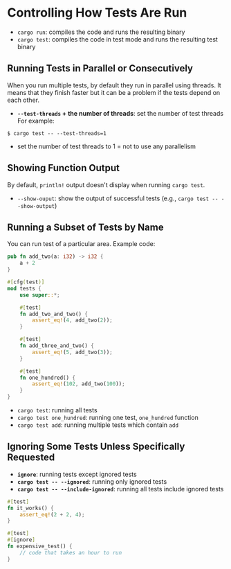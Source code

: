 # Controlling How Tests Are Run
- `cargo run`: compiles the code and runs the resulting binary
- `cargo test`: compiles the code in test mode and runs the resulting test binary

## Running Tests in Parallel or Consecutively
When you run multiple tests, by default they run in parallel using threads.
It means that they finish faster but it can be a problem if the tests depend on each other.

- **`--test-threads` + the number of threads**: set the number of test threads
For example: 
```shell
$ cargo test -- --test-threads=1
```
- set the number of test threads to 1 = not to use any parallelism

## Showing Function Output
By default, `println!` output doesn't display when running `cargo test`.
- `--show-ouput`: show the output of successful tests (e.g., `cargo test -- --show-output`)

## Running a Subset of Tests by Name
You can run test of a particular area.
Example code:
```rust
pub fn add_two(a: i32) -> i32 {
    a + 2
}

#[cfg(test)]
mod tests {
    use super::*;

    #[test]
    fn add_two_and_two() {
        assert_eq!(4, add_two(2));
    }

    #[test]
    fn add_three_and_two() {
        assert_eq!(5, add_two(3));
    }

    #[test]
    fn one_hundred() {
        assert_eq!(102, add_two(100));
    }
}
```
- `cargo test`: running all tests
- `cargo test one_hundred`: running one test, `one_hundred` function
- `cargo test add`: running multiple tests which contain `add`

## Ignoring Some Tests Unless Specifically Requested
- **`ignore`**: running tests except ignored tests
- **`cargo test -- --ignored`**: running only ignored tests
- **`cargo test -- --include-ignored`**: running all tests include ignored tests

```rust
#[test]
fn it_works() {
    assert_eq!(2 + 2, 4);
}

#[test]
#[ignore]
fn expensive_test() {
    // code that takes an hour to run
}
```